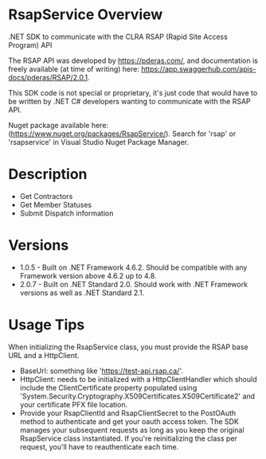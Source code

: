 # RsapService Overview
.NET SDK to communicate with the CLRA RSAP (Rapid Site Access Program) API

The RSAP API was developed by https://pderas.com/, and documentation is freely available (at time of writing) here: https://app.swaggerhub.com/apis-docs/pderas/RSAP/2.0.1.

This SDK code is not special or proprietary, it's just code that would have to be written by .NET C# developers wanting to communicate with the RSAP API.

Nuget package available here: (https://www.nuget.org/packages/RsapService/). Search for 'rsap' or 'rsapservice' in Visual Studio Nuget Package Manager.

# Description
- Get Contractors
- Get Member Statuses
- Submit Dispatch information

# Versions
- 1.0.5 - Built on .NET Framework 4.6.2. Should be compatible with any Framework version above 4.6.2 up to 4.8.
- 2.0.7 - Built on .NET Standard 2.0. Should work with .NET Framework versions as well as .NET Standard 2.1.

# Usage Tips
When initializing the RsapService class, you must provide the RSAP base URL and a HttpClient.
- BaseUrl: something like 'https://test-api.rsap.ca/'.
- HttpClient: needs to be initialized with a HttpClientHandler which should include the ClientCertificate property populated using 'System.Security.Cryptography.X509Certificates.X509Certificate2' and your certificate PFX file location.
- Provide your RsapClientId and RsapClientSecret to the PostOAuth method to authenticate and get your oauth access token. The SDK manages your subsequent requests as long as you keep the original RsapService class instantiated. If you're reinitializing the class per request, you'll have to reauthenticate each time.
